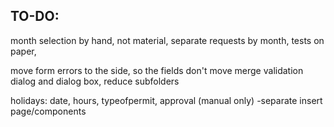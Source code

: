 ## TO-DO:
month selection by hand, not material,
separate requests by month,
tests on paper,

move form errors to the side, so the fields don't move
merge validation dialog and dialog box, reduce subfolders

holidays:
date, hours, typeofpermit, approval (manual only)
-separate insert page/components